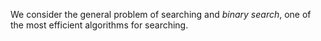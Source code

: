 We consider the general problem of searching and <em>binary search</em>,
one of the most efficient algorithms for searching.
